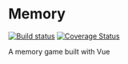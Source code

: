 # Memory

[![Build status](https://travis-ci.org/wasmachien75/memory.svg?branch=master)](https://travis-ci.org/wasmachien75/memory)
[![Coverage Status](https://coveralls.io/repos/github/wasmachien75/memory/badge.svg?branch=master)](https://coveralls.io/github/wasmachien75/memory?branch=master)

A memory game built with Vue